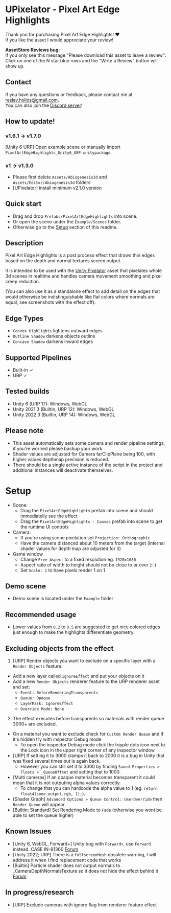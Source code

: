# UPixelator - Pixel Art Edge Highlights

Thank you for purchasing Pixel Art Edge Highlights! ❤️  
If you like the asset I would appreciate your review!  

**AssetStore Reviews bug:**  
If you only see this message "Please download this asset to leave a review":  
Click on one of the N star blue rows and the "Write a Review" button will show up.  

## Contact
If you have any questions or feedback, please contact me at reslav.hollos@gmail.com.  
You can also join the [Discord server](https://discord.gg/uFEDDpS8ad)!  

## How to update!

### v1.6.1 -> v1.7.0
[Unity 6 URP] Open example scene or manually import `PixelArtEdgeHighlights_Unity6_URP.unitypackage`.

### v1 -> v1.3.0
- Please first delete `Assets/Abiogenesis3d` and `Assets/Editor/Abiogenesis3d` folders
- [UPixelator] install minimum v2.1.0 version

## Quick start
- Drag and drop `Prefabs/PixelArtEdgeHighlights` into scene.  
- Or open the scene under the `Example/Scenes` folder.
- Otherwise go to the [Setup](#setup) section of this readme.  

## Description
Pixel Art Edge Highlights is a post process effect that draws thin edges based on the depth and normal textures screen output.

It is intended to be used with the [Unity Pixelator](https://assetstore.unity.com/packages/slug/243562) asset that
pixelates whole 3d scenes in realtime and handles camera movement smoothing and pixel creep reduction.

(You can also use it as a standalone effect to add detail on the edges that would otherwise be
indistinguishable like flat colors where normals are equal, see screenshots with the effect off).

## Edge Types
- `Convex Highlights` lightens outward edges
- `Outline Shadow` darkens objects outline
- `Concave Shadow` darkens inward edges

## Supported Pipelines
- Built-in ✓
- URP ✓

## Tested builds
- Unity 6 (URP 17): Windows, WebGL
- Unity 2021.3 (Builtin, URP 12): Windows, WebGL  
- Unity 2022.3 (Builtin, URP 14): Windows, WebGL  

## Please note
- This asset automatically sets some camera and render pipeline settings, if you're worried please backup your work.
- Shader values are adjusted for Camera farClipPlane being 100, with higher values depthmap precision is reduced.
- There should be a single active instance of the script in the project and additional instances will deactivate themselves.

# Setup
- Scene:
  - Drag the `PixelArtEdgeHighlights` prefab into scene and should immediatelly see the effect
  - Drag the `PixelArtEdgeHighlights - Canvas` prefab into scene to get the runtime UI controls
- Camera:
  - If you're using scene pixelation set `Projection: Orthographic`
  - Have the camera distanced about 10 meters from the target (internal shader values for depth map are adjusted for it)
- Game window
  - Change `Free Aspect` to a fixed resolution eg. `1920x1080`
  - Aspect ratio of width to height should not be close to or over `2:1`
  - Set `Scale: 1` to have pixels render 1 on 1

## Demo scene
- Demo scene is located under the `Example` folder

## Recommended usage
- Lower values from `0.2` to `0.5` are suggested to get nice colored edges just enough to make the highlights differentiate geometry.

## Excluding objects from the effect
1. [URP] Render objects you want to exclude on a specific layer with a `Render Objects` feature:
  - Add a new layer called `IgnoreEffect` and put your objects on it
  - Add a new `Render Objects` renderer feature to the URP renderer asset and set:
    - `Event: BeforeRenderingTransparents`
    - `Queue: Opaque`
    - `LayerMask: IgnoreEffect`
    - `Override Mode: None`

2. The effect executes before transparents so materials with render queue 3000+ are excluded.
- On a material you want to exclude check for `Custom Render Queue` and if it's hidden try with inspector Debug mode
  - To open the inspector Debug mode click the tripple dots icon next to the Lock icon in the upper right corner of any inspector window
- [URP] If setting it to 3000 clamps it back to 2000 it is a bug in Unity that was fixed several times but is again back.
  - However you can still set it to 3000 by finding `Saved Properties > Floats > _QueueOffset` and setting that to 1000.
- [Multi cameras] If an opaque material becomes transparent it could mean that it is not outputing alpha values correctly.
  - To change that you can hardcode the alpha value to 1 (eg. `return float4(some_output.rgb, 1);`).
- [Shader Graph] `Advanced Options > Queue Control: UserOverride` then `Render Queue` will appear
- [Builtin: Standard] Set Rendering Mode to `Fade` (otherwise you wont be able to set the queue higher)

## Known Issues
- [Unity 6, WebGL, Forward+] Unity bug with `Forward+`, use `Forward` instead. CASE IN-91360 [Forum](https://discussions.unity.com/t/webgl-forward-renderer-crash/952513/8)
- [Unity 2022; URP] There is a `fullscreenMesh` obsolete warning, I will address it when I find replacement code that works
- [Builtin] Particle shader does not output normals to _CameraDepthNormalsTexture so it does not hide the effect behind it [Forum](https://forum.unity.com/threads/1540778)

## In progress/research
- [URP] Exclude cameras with ignore flag from renderer feature effect
